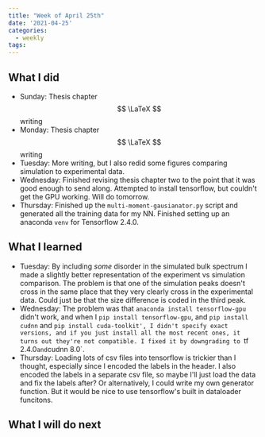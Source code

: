 ```yaml
---
title: "Week of April 25th"
date: '2021-04-25'
categories:
  - weekly
tags:
---
```


## What I did
- Sunday: Thesis chapter $$ \LaTeX $$ writing
- Monday: Thesis chapter $$ \LaTeX $$ writing
- Tuesday: More writing, but I also redid some figures comparing simulation to experimental data.
- Wednesday: Finished revising thesis chapter two to the point that it was good enough to send along. Attempted to install tensorflow, but couldn't get the GPU working. Will do tomorrow.
- Thursday: Finished up the `multi-moment-gausianator.py` script and generated all the training data for my NN. Finished setting up an anaconda `venv` for Tensorflow 2.4.0. 


## What I learned
- Tuesday: By including *some* disorder in the simulated bulk spectrum I made a slightly better representation of the experiment vs simulation comparison. The problem is that one of the simulation peaks doesn't cross in the same place that they very clearly cross in the experimental data. Could just be that the size difference is coded in the third peak. 
- Wednesday: The problem was that `anaconda install tensorflow-gpu` didn't work, and when I `pip install tensorflow-gpu`, and `pip install cudnn` and `pip install cuda-toolkit', I didn't specify exact versions, and if you just install all the most recent ones, it turns out they're not compatible. I fixed it by downgrading to `tf 2.4.0` and `cudnn 8.0`.  
- Thursday: Loading lots of csv files into tensorflow is trickier than I thought, especially since I encoded the labels in the header. I also encoded the labels in a separate csv file, so maybe I'll just load the data and fix the labels after? Or alternatively, I could write my own generator function. But it would be nice to use tensorflow's built in dataloader funcitons.

## What I will do next